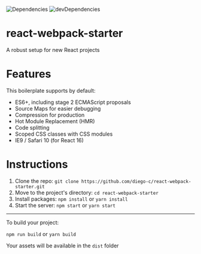 ![Dependencies](https://david-dm.org/diego-c/react-webpack-starter.svg "Dependencies")
![devDependencies](https://david-dm.org/diego-c/react-webpack-starter/dev-status.svg "devDependencies")

# react-webpack-starter

A robust setup for new React projects

# Features

This boilerplate supports by default:

- ES6+, including stage 2 ECMAScript proposals
- Source Maps for easier debugging
- Compression for production
- Hot Module Replacement (HMR)
- Code splitting
- Scoped CSS classes with CSS modules
- IE9 / Safari 10 (for React 16)

# Instructions

1. Clone the repo: `git clone https://github.com/diego-c/react-webpack-starter.git`
2. Move to the project's directory: `cd react-webpack-starter`
3. Install packages: `npm install` or `yarn install`
4. Start the server: `npm start` or `yarn start`

---
To build your project:

`npm run build` or `yarn build`

Your assets will be available in the `dist` folder
